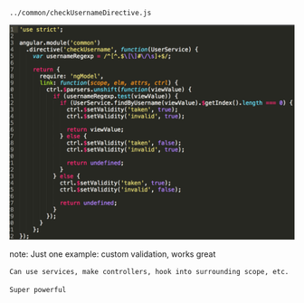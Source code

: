 `../common/checkUsernameDirective.js`

![Directive Code](img/code-directive-1.png)

note:
    Just one example: custom validation, works great

    Can use services, make controllers, hook into surrounding scope, etc.

    Super powerful
